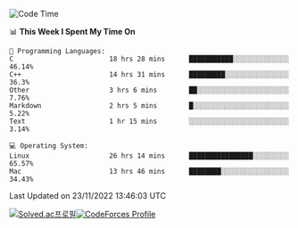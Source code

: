 
<!--START_SECTION:waka-->
![Code Time](http://img.shields.io/badge/Code%20Time-2%2C141%20hrs%2047%20mins-blue)

📊 **This Week I Spent My Time On** 

```text
💬 Programming Languages: 
C                        18 hrs 28 mins      ███████████░░░░░░░░░░░░░░   46.14% 
C++                      14 hrs 31 mins      █████████░░░░░░░░░░░░░░░░   36.3% 
Other                    3 hrs 6 mins        ██░░░░░░░░░░░░░░░░░░░░░░░   7.76% 
Markdown                 2 hrs 5 mins        █░░░░░░░░░░░░░░░░░░░░░░░░   5.22% 
Text                     1 hr 15 mins        ░░░░░░░░░░░░░░░░░░░░░░░░░   3.14%

💻 Operating System: 
Linux                    26 hrs 14 mins      ████████████████░░░░░░░░░   65.57% 
Mac                      13 hrs 46 mins      ████████░░░░░░░░░░░░░░░░░   34.43%

```


 Last Updated on 23/11/2022 13:46:03 UTC
<!--END_SECTION:waka-->
[![Solved.ac프로필](http://mazassumnida.wtf/api/generate_badge?boj=hckim96)](https://solved.ac/hckim96)[![CodeForces Profile](https://cf.leed.at?id=hckim96)](https://codeforces.com/profile/hckim96)

